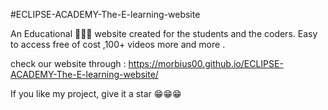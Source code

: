 #ECLIPSE-ACADEMY-The-E-learning-website

An Educational 🏫👨‍🏫 website created for the students and the coders. Easy to access free of cost ,100+ videos more and more . 

check our website through : https://morbius00.github.io/ECLIPSE-ACADEMY-The-E-learning-website/

If you like my project, give it a star  😁😁😁
